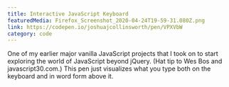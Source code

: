 ```yaml
---
title: Interactive JavaScript Keyboard
featuredMedia: Firefox_Screenshot_2020-04-24T19-59-31.080Z.png
link: https://codepen.io/joshuajcollinsworth/pen/VPXVbW
category: code
---
```


One of my earlier major vanilla JavaScript projects that I took on to start exploring the world of JavaScript beyond jQuery. (Hat tip to Wes Bos and javascript30.com.) This pen just visualizes what you type both on the keyboard and in word form above it.
